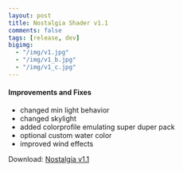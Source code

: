 ```yaml
---
layout: post
title: Nostalgia Shader v1.1
comments: false
tags: [release, dev]
bigimg: 
  - "/img/v1.jpg"
  - "/img/v1_b.jpg"
  - "/img/v1_c.jpg"
---
```


#### Improvements and Fixes

* changed min light behavior
* changed skylight
* added colorprofile emulating super duper pack
* optional custom water color
* improved wind effects


Download: [Nostalgia v1.1](https://github.com/rre36/glsl_nostalgia/releases/download/v1.1/Nostalgia_v1.1.zip)
